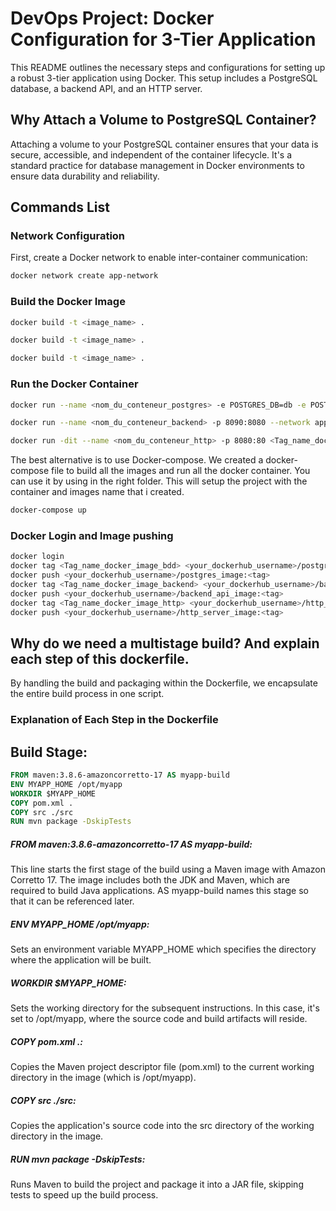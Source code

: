 # DevOps Project: Docker Configuration for 3-Tier Application

This README outlines the necessary steps and configurations for setting up a robust 3-tier application using Docker. This setup includes a PostgreSQL database, a backend API, and an HTTP server.

## Why Attach a Volume to PostgreSQL Container?

Attaching a volume to your PostgreSQL container ensures that your data is secure, accessible, and independent of the container lifecycle. It's a standard practice for database management in Docker environments to ensure data durability and reliability.

## Commands List

### Network Configuration
First, create a Docker network to enable inter-container communication:

```bash
docker network create app-network
```

### Build the Docker Image

```bash
docker build -t <image_name> .
```

```bash
docker build -t <image_name> .
```

```bash
docker build -t <image_name> .
```

### Run the Docker Container

```bash
docker run --name <nom_du_conteneur_postgres> -e POSTGRES_DB=db -e POSTGRES_USER=usr -e POSTGRES_PASSWORD=pwd --network app-network -d <Tag_name_docker_image_bdd>
```

```bash
docker run --name <nom_du_conteneur_backend> -p 8090:8080 --network app-network <Tag_name_docker_image_backend>
```

```bash
docker run -dit --name <nom_du_conteneur_http> -p 8080:80 <Tag_name_docker_image_http>
```

The best alternative is to use Docker-compose. We created a docker-compose file to build all the images and run all the docker container. You can use it by using in the right folder. This will setup the project with the container and images name that i created.

```bash
docker-compose up
```


### Docker Login and Image pushing 

```bash
docker login
docker tag <Tag_name_docker_image_bdd> <your_dockerhub_username>/postgres_image:<tag>
docker push <your_dockerhub_username>/postgres_image:<tag>
docker tag <Tag_name_docker_image_backend> <your_dockerhub_username>/backend_api_image:<tag>
docker push <your_dockerhub_username>/backend_api_image:<tag>
docker tag <Tag_name_docker_image_http> <your_dockerhub_username>/http_server_image:<tag>
docker push <your_dockerhub_username>/http_server_image:<tag>
```
## Why do we need a multistage build? And explain each step of this dockerfile.

By handling the build and packaging within the Dockerfile, we encapsulate the entire build process in one script. 

### Explanation of Each Step in the Dockerfile

## Build Stage:

```dockerfile
FROM maven:3.8.6-amazoncorretto-17 AS myapp-build
ENV MYAPP_HOME /opt/myapp
WORKDIR $MYAPP_HOME
COPY pom.xml .
COPY src ./src
RUN mvn package -DskipTests
```
##### FROM maven:3.8.6-amazoncorretto-17 AS myapp-build:

This line starts the first stage of the build using a Maven image with Amazon Corretto 17. The image includes both the JDK and Maven, which are required to build Java applications. AS myapp-build names this stage so that it can be referenced later.

##### ENV MYAPP_HOME /opt/myapp: 

Sets an environment variable MYAPP_HOME which specifies the directory where the application will be built.

##### WORKDIR $MYAPP_HOME:

 Sets the working directory for the subsequent instructions. In this case, it's set to /opt/myapp, where the source code and build artifacts will reside.

##### COPY pom.xml .:

 Copies the Maven project descriptor file (pom.xml) to the current working directory in the image (which is /opt/myapp).

##### COPY src ./src:

 Copies the application's source code into the src directory of the working directory in the image.

##### RUN mvn package -DskipTests:

 Runs Maven to build the project and package it into a JAR file, skipping tests to speed up the build process.